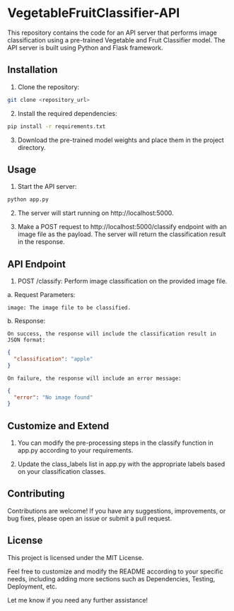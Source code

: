 # VegetableFruitClassifier-API

This repository contains the code for an API server that performs image classification using a pre-trained Vegetable and Fruit Classifier model. The API server is built using Python and Flask framework.

## Installation

1. Clone the repository:

```bash
git clone <repository_url>
```

2. Install the required dependencies:

```bash
pip install -r requirements.txt
```

3. Download the pre-trained model weights and place them in the project directory.

## Usage

1. Start the API server:
```bash
python app.py
```

2. The server will start running on http://localhost:5000.

3. Make a POST request to http://localhost:5000/classify endpoint with an image file as the payload. The server will return the classification result in the response.

## API Endpoint

1. POST /classify: Perform image classification on the provided image file.

a. Request Parameters:

    image: The image file to be classified.

b. Response:

    On success, the response will include the classification result in JSON format:
```json
{
  "classification": "apple"
}
```
    On failure, the response will include an error message:
```json
{
  "error": "No image found"
}
```

## Customize and Extend

1. You can modify the pre-processing steps in the classify function in app.py according to your requirements.

2. Update the class_labels list in app.py with the appropriate labels based on your classification classes.

## Contributing
Contributions are welcome! If you have any suggestions, improvements, or bug fixes, please open an issue or submit a pull request.

## License
This project is licensed under the MIT License.

Feel free to customize and modify the README according to your specific needs, including adding more sections such as Dependencies, Testing, Deployment, etc.

Let me know if you need any further assistance!
